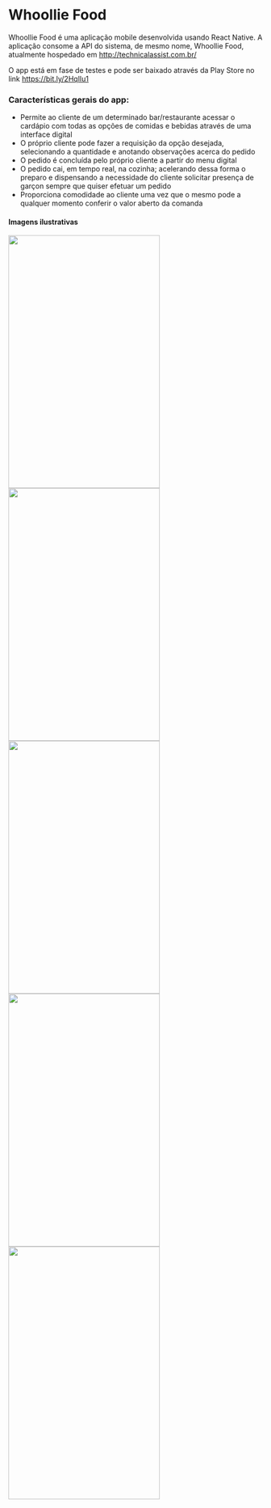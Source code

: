 # Whoollie Food

Whoollie Food é uma aplicação mobile desenvolvida usando React Native. A aplicação consome a API do sistema, de mesmo nome, Whoollie Food, atualmente hospedado em http://technicalassist.com.br/

O app está em fase de testes e pode ser baixado através da Play Store no link https://bit.ly/2HqlIu1

### Características gerais do app:


- Permite ao cliente de um determinado bar/restaurante acessar o cardápio com todas as opções de comidas e bebidas através de uma interface digital
- O próprio cliente pode fazer a requisição da opção desejada, selecionando a quantidade e anotando observações acerca do pedido
- O pedido é concluída pelo próprio cliente a partir do menu digital
- O pedido cai, em tempo real, na cozinha; acelerando dessa forma o preparo e dispensando a necessidade do cliente solicitar presença de garçon sempre que quiser efetuar um pedido
- Proporciona comodidade ao cliente uma vez que o mesmo pode a qualquer momento conferir o valor aberto da comanda

#### Imagens ilustrativas 

<img src="https://firebasestorage.googleapis.com/v0/b/greenapp-9a3e8.appspot.com/o/Screenshot_1558145287.png?alt=media&token=b9bac7dc-c46a-4b80-ba60-1e03ebbc651a" width="300" height="500" />

<img src="https://firebasestorage.googleapis.com/v0/b/greenapp-9a3e8.appspot.com/o/Screenshot_1558147084.png?alt=media&token=d44ad4c5-7b89-44c0-8d29-e4c03b844990" width="300" height="500" />

<img src="https://firebasestorage.googleapis.com/v0/b/greenapp-9a3e8.appspot.com/o/Screenshot_1558147143.png?alt=media&token=2026b8d6-eaca-42da-abb7-b0f244be8167" width="300" height="500" />

<img src="https://firebasestorage.googleapis.com/v0/b/greenapp-9a3e8.appspot.com/o/Screenshot_1558147185.png?alt=media&token=940b45cb-eb28-4831-b3f4-218faae18528" width="300" height="500" />

<img src="https://firebasestorage.googleapis.com/v0/b/greenapp-9a3e8.appspot.com/o/Screenshot_1558147304.png?alt=media&token=a4360408-ded8-4e7c-8f40-d2f1bcf77cbe" width="300" height="500" />
